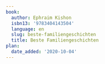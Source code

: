 ```yaml
---
book:
  author: Ephraim Kishon
  isbn13: '9783404143504'
  language: en
  slug: beste-familiengeschichten
  title: Beste Familiengeschichten
plan:
  date_added: '2020-10-04'
---
```

